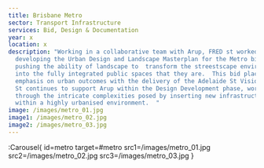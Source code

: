 ```yaml
---
title: Brisbane Metro
sector: Transport Infrastructure
services: Bid, Design & Documentation
year: x
location: x
description: "Working in a collaborative team with Arup, FRED st worked on
  developing the Urban Design and Landscape Masterplan for the Metro bid. Always
  pushing the ability of landscape to  transform the streestscape environment
  into the fully integrated public spaces that they are.  This bid place a major
  emphasis on urban outcomes with the delivery of the Adelaide St Vision.  FRED
  St continues to support Arup within the Design Development phase, working
  through the intricate complexities posed by inserting new infrastructure
  within a highly urbanised environment.  "
image: /images/metro_01.jpg
image1: /images/metro_02.jpg
image2: /images/metro_03.jpg
---
```


:Carousel{
id=metro
target=#metro
src1=/images/metro_01.jpg
src2=/images/metro_02.jpg
src3=/images/metro_03.jpg
}
